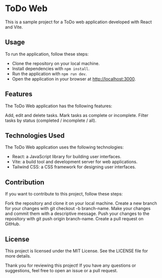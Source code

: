 # ToDo Web

This is a sample project for a ToDo web application developed with React and Vite.

## Usage

To run the application, follow these steps:

- Clone the repository on your local machine.
- Install dependencies with ```npm install```.
- Run the application with ```npm run dev```.
- Open the application in your browser at <http://localhost:3000>.

## Features

The ToDo Web application has the following features:

Add, edit and delete tasks.
Mark tasks as complete or incomplete.
Filter tasks by status (completed / incomplete / all).

## Technologies Used

The ToDo Web application uses the following technologies:

- React: a JavaScript library for building user interfaces.
- Vite: a build tool and development server for web applications.
- Tailwind CSS: a CSS framework for designing user interfaces.

## Contribution

If you want to contribute to this project, follow these steps:

Fork the repository and clone it on your local machine.
Create a new branch for your changes with git checkout -b branch-name.
Make your changes and commit them with a descriptive message.
Push your changes to the repository with git push origin branch-name.
Create a pull request on GitHub.

## License

This project is licensed under the MIT License. See the LICENSE file for more details.

Thank you for reviewing this project! If you have any questions or suggestions, feel free to open an issue or a pull request.
